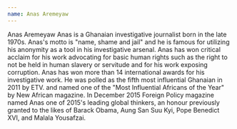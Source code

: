 ```yaml
---
name: Anas Aremeyaw
---
```

Anas Aremeyaw Anas is a Ghanaian investigative journalist born in the late 1970s. Anas's motto is "name, shame and jail" and he is famous for utilizing his anonymity as a tool in his investigative arsenal. Anas has won critical acclaim for his work advocating for basic human rights such as the right to not be held in human slavery or servitude and for his work exposing corruption. Anas has won more than 14 international awards for his investigative work. He was polled as the fifth most influential Ghanaian in 2011 by ETV. and named one of the "Most Influential Africans of the Year" by New African magazine. In December 2015 Foreign Policy magazine named Anas one of 2015's leading global thinkers, an honour previously granted to the likes of Barack Obama, Aung San Suu Kyi, Pope Benedict XVI, and Malala Yousafzai.